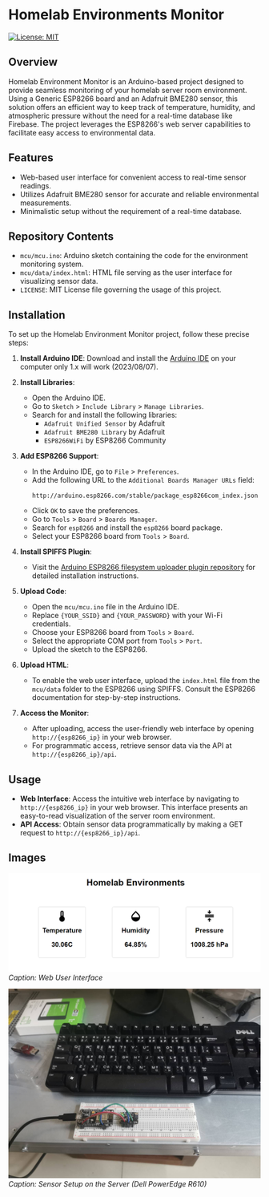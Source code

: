 # Homelab Environments Monitor


[![License: MIT](https://img.shields.io/badge/License-MIT-yellow.svg)](https://opensource.org/licenses/MIT)


## Overview

Homelab Environment Monitor is an Arduino-based project designed to provide seamless monitoring of your homelab server room environment. Using a Generic ESP8266 board and an Adafruit BME280 sensor, this solution offers an efficient way to keep track of temperature, humidity, and atmospheric pressure without the need for a real-time database like Firebase. The project leverages the ESP8266's web server capabilities to facilitate easy access to environmental data.

## Features

- Web-based user interface for convenient access to real-time sensor readings.
- Utilizes Adafruit BME280 sensor for accurate and reliable environmental measurements.
- Minimalistic setup without the requirement of a real-time database.

## Repository Contents

- `mcu/mcu.ino`: Arduino sketch containing the code for the environment monitoring system.
- `mcu/data/index.html`: HTML file serving as the user interface for visualizing sensor data.
- `LICENSE`: MIT License file governing the usage of this project.


## Installation

To set up the Homelab Environment Monitor project, follow these precise steps:

1. **Install Arduino IDE**: Download and install the [Arduino IDE](https://www.arduino.cc/en/software) on your computer only 1.x will work (2023/08/07).

2. **Install Libraries**:
   - Open the Arduino IDE.
   - Go to `Sketch` > `Include Library` > `Manage Libraries`.
   - Search for and install the following libraries:
     - `Adafruit Unified Sensor` by Adafruit
     - `Adafruit BME280 Library` by Adafruit
     - `ESP8266WiFi` by ESP8266 Community

3. **Add ESP8266 Support**:
   - In the Arduino IDE, go to `File` > `Preferences`.
   - Add the following URL to the `Additional Boards Manager URLs` field:
     ```
     http://arduino.esp8266.com/stable/package_esp8266com_index.json
     ```
   - Click `OK` to save the preferences.
   - Go to `Tools` > `Board` > `Boards Manager`.
   - Search for `esp8266` and install the `esp8266` board package.
   - Select your ESP8266 board from `Tools` > `Board`.

4. **Install SPIFFS Plugin**:
   - Visit the [Arduino ESP8266 filesystem uploader plugin repository](https://github.com/esp8266/arduino-esp8266fs-plugin) for detailed installation instructions.

5. **Upload Code**:
   - Open the `mcu/mcu.ino` file in the Arduino IDE.
   - Replace `{YOUR_SSID}` and `{YOUR_PASSWORD}` with your Wi-Fi credentials.
   - Choose your ESP8266 board from `Tools` > `Board`.
   - Select the appropriate COM port from `Tools` > `Port`.
   - Upload the sketch to the ESP8266.

6. **Upload HTML**:
   - To enable the web user interface, upload the `index.html` file from the `mcu/data` folder to the ESP8266 using SPIFFS. Consult the ESP8266 documentation for step-by-step instructions.

7. **Access the Monitor**:
   - After uploading, access the user-friendly web interface by opening `http://{esp8266_ip}` in your web browser.
   - For programmatic access, retrieve sensor data via the API at `http://{esp8266_ip}/api`.


## Usage

- **Web Interface**: Access the intuitive web interface by navigating to `http://{esp8266_ip}` in your web browser. This interface presents an easy-to-read visualization of the server room environment.
- **API Access**: Obtain sensor data programmatically by making a GET request to `http://{esp8266_ip}/api`.

## Images

![Screenshot](screenshot.png)
*Caption: Web User Interface*

![Setup](setup.jpg)
*Caption: Sensor Setup on the Server (Dell PowerEdge R610)*

